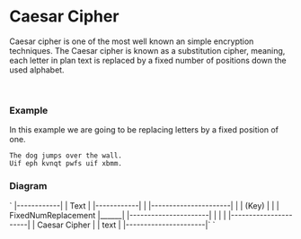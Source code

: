 <h1>Caesar Cipher</h1>
  <p> Caesar cipher is one of the most well known an simple encryption techniques.
The Caesar cipher is known as a substitution cipher, meaning, each letter in
plan text is replaced by a fixed number of positions down the used alphabet. </p>
<br/>
<h3>Example</h3>
<p> In this example we are going to be replacing letters by a fixed position of
one. <p>

`The dog jumps over the wall.`
<br/>
`Uif eph kvnqt pwfs uif xbmm.`

<h3>Diagram</h3>
`
                        |------------|
                        |    Text    |
                        |------------|
                              |
|----------------------|      |
|         (Key)        |      |
| FixedNumReplacement  |______|
|----------------------|      |
                              |
                              |
                  |----------------------|
                  |     Caesar Cipher    |
                  |         text         |
                  |----------------------|`
`
